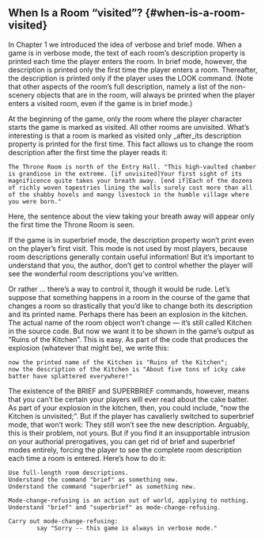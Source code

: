 ## When Is a Room “visited”? {#when-is-a-room-visited}

In Chapter 1 we introduced the idea of verbose and brief mode. When a game is in verbose mode, the text of each room’s description property is printed each time the player enters the room. In brief mode, however, the description is printed only the first time the player enters a room. Thereafter, the description is printed only if the player uses the LOOK command. (Note that other aspects of the room’s full description, namely a list of the non-scenery objects that are in the room, will always be printed when the player enters a visited room, even if the game is in brief mode.)

At the beginning of the game, only the room where the player character starts the game is marked as visited. All other rooms are unvisited. What’s interesting is that a room is marked as visited only _after_its description property is printed for the first time. This fact allows us to change the room description after the first time the player reads it:

```inform7
The Throne Room is north of the Entry Hall. "This high-vaulted chamber is grandiose in the extreme. [if unvisited]Your first sight of its magnificence quite takes your breath away. [end if]Each of the dozens of richly woven tapestries lining the walls surely cost more than all of the shabby hovels and mangy livestock in the humble village where you were born."
```

Here, the sentence about the view taking your breath away will appear only the first time the Throne Room is seen.

If the game is in superbrief mode, the description property won’t print even on the player’s first visit. This mode is not used by most players, because room descriptions generally contain useful information! But it’s important to understand that you, the author, don’t get to control whether the player will see the wonderful room descriptions you’ve written.

Or rather … there’s a way to control it, though it would be rude. Let’s suppose that something happens in a room in the course of the game that changes a room so drastically that you’d like to change both its description and its printed name. Perhaps there has been an explosion in the kitchen. The actual name of the room object won’t change — it’s still called Kitchen in the source code. But now we want it to be shown in the game’s output as “Ruins of the Kitchen”. This is easy. As part of the code that produces the explosion (whatever that might be), we write this:

```inform7
now the printed name of the Kitchen is "Ruins of the Kitchen";
now the description of the Kitchen is "About five tons of icky cake batter have splattered everywhere!"
```

The existence of the BRIEF and SUPERBRIEF commands, however, means that you can’t be certain your players will ever read about the cake batter. As part of your explosion in the kitchen, then, you could include, “now the Kitchen is unvisited;”. But if the player has cavalierly switched to superbrief mode, that won’t work: They still won’t see the new description. Arguably, this is their problem, not yours. But if you find it an insupportable intrusion on your authorial prerogatives, you can get rid of brief and superbrief modes entirely, forcing the player to see the complete room description each time a room is entered. Here’s how to do it:

```inform7
Use full-length room descriptions.
Understand the command "brief" as something new.
Understand the command "superbrief" as something new.

Mode-change-refusing is an action out of world, applying to nothing. Understand "brief" and "superbrief" as mode-change-refusing.

Carry out mode-change-refusing:
        say "Sorry -- this game is always in verbose mode."
```
